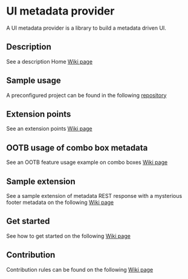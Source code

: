 # UI metadata provider

A UI metadata provider is a library to build a metadata driven UI.

## Description

See a description Home [Wiki page](https://github.com/sergeivisotsky/metadata-provider/wiki)

## Sample usage

A preconfigured project can be found in the
following [repository](https://github.com/sergeivisotsky/metadata-provider-demo)

## Extension points

See an extension points [Wiki page](https://github.com/sergeivisotsky/metadata-provider/wiki/Extension-points)

## OOTB usage of combo box metadata

See an OOTB feature usage example on combo boxes [Wiki page](https://github.com/sergeivisotsky/metadata-provider/wiki/Usage-example)

## Sample extension

See a sample extension of metadata REST response with a mysterious footer metadata on 
the following [Wiki page](https://github.com/sergeivisotsky/metadata-provider/wiki/Sample-OOTB-usage)

## Get started

See how to get started on the following [Wiki page](https://github.com/sergeivisotsky/metadata-provider/wiki/Get-started)

## Contribution

Contribution rules can be found on the following [Wiki page](https://github.com/sergeivisotsky/metadata-provider/wiki/Contribution)
